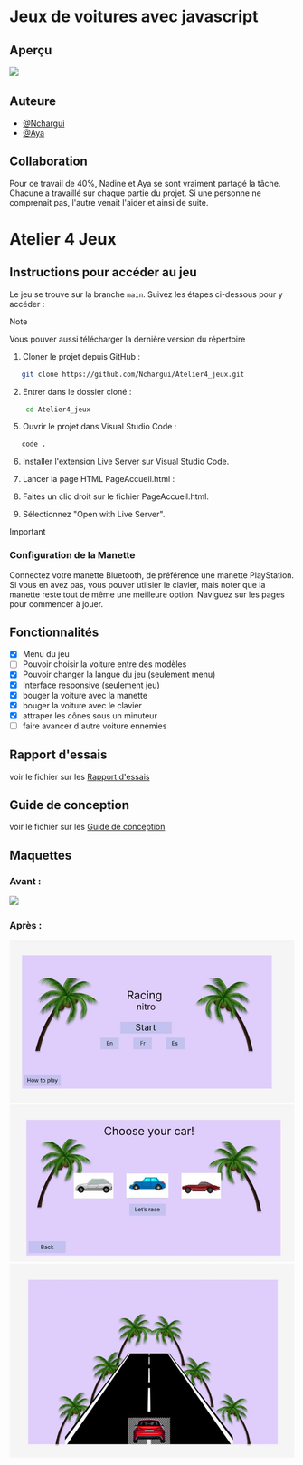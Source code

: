 # Jeux de voitures avec javascript

## Aperçu

![](https://github.com/Nchargui/Atelier4_jeux/blob/main/aperucJeux/RacingGame.gif)

## Auteure
- [@Nchargui](https://github.com/Nchargui)
- [@Aya](https://github.com/AyaIssa1)
  
## Collaboration
Pour ce travail de 40%, Nadine et Aya se sont vraiment partagé la tâche. Chacune a travaillé sur chaque partie du projet. Si une personne ne comprenait pas, l'autre venait l'aider et ainsi de suite.

# Atelier 4 Jeux
## Instructions pour accéder au jeu

Le jeu se trouve sur la branche `main`. Suivez les étapes ci-dessous pour y accéder :


> [!NOTE]
> Vous pouver aussi télécharger la dernière version du répertoire



1. Cloner le projet depuis GitHub :
```sh
   git clone https://github.com/Nchargui/Atelier4_jeux.git
```

2. Entrer dans le dossier cloné :
```sh
    cd Atelier4_jeux
```
5. Ouvrir le projet dans Visual Studio Code :
```sh
   code .
```

6. Installer l'extension Live Server sur Visual Studio Code.
   
7. Lancer la page HTML PageAccueil.html :

8. Faites un clic droit sur le fichier PageAccueil.html.
   
9. Sélectionnez "Open with Live Server".

   


> [!IMPORTANT]
> ### Configuration de la Manette
>  Connectez votre manette Bluetooth, de préférence une manette PlayStation. Si vous en avez pas, vous pouver utilsier
> le clavier, mais noter que la manette reste tout de même une meilleure option.
>  Naviguez sur les pages pour commencer à jouer.



  
## Fonctionnalités
- [x] Menu du jeu
- [ ] Pouvoir choisir la voiture entre des modèles
- [x] Pouvoir changer la langue du jeu (seulement menu)
- [x] Interface responsive (seulement jeu)
- [x] bouger la voiture avec la manette
- [x] bouger la voiture avec le clavier
- [x] attraper les cônes sous un minuteur
- [ ] faire avancer d'autre voiture ennemies

## Rapport d'essais 
voir le fichier sur les [Rapport d'essais](https://github.com/Nchargui/Atelier4_jeux/tree/main/RapportDessais)

## Guide de conception
voir le fichier sur les [Guide de conception](https://github.com/Nchargui/Atelier4_jeux/tree/main/Maquette_GuideConception/GuideDeConception)

## Maquettes

### Avant : 
![](Maquette_GuideConception/Maquettes1.jpg)

### Après : 
![](Maquette_GuideConception/Maquette2/Maquette2_1.jpg)
![](Maquette_GuideConception/Maquette2/Maquette2_2.jpg)
![](Maquette_GuideConception/Maquette2/Maquette2_3.jpg)





